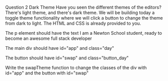 Question 2
Dark Theme
Have you seen the different themes of the editors? There's light theme, and there's dark theme. We will be building today a toggle theme functionality where we will click a button to change the theme from dark to light.
The HTML and CSS is already provided to you.

The p element should have the text I am a Newton School student, ready to become an awesome full stack developer

The main div should have id="app" and class="day"

The button should have id="swap" and class="button_day"

Write the swapTheme function to change the classes of the div with id="app" and the button with id="swap"
